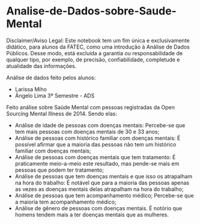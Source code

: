 # Analise-de-Dados-sobre-Saude-Mental

Disclaimer/Aviso Legal: Este notebook tem um fim única e exclusivamente didático, para alunos da FATEC, como uma introdução à Análise de Dados Públicos. Desse modo, está excluída a garantia ou responsabilidade de qualquer tipo, por exemplo, de precisão, confiabilidade, completude e atualidade das informações.

Análise de dados feito pelos alunos:
- Larissa Miho 
- Ângelo Lima
3º Semestre - ADS

Feito análise sobre Saúde Mental com pessoas registradas da Open Sourcing Mental Illness de 2014. Sendo elas:
- Análise de idade de pessoas com doenças mentais:
    Percebe-se que tem mais pessoas com doenças mentais de 30 e 33 anos;
- Análise de pessoas com histórico familiar com doenças mentais:
    É possível afirmar que a maioria das pessoas não tem um histórico familiar com doenças mentais;
- Análise de pessoas com doenças mentais que tem tratamento:
    É praticamente meio-a-meio este resultado, mas pende-se mais em pessoas que podem ter tratamento;
- Análise de pessoas que tem doenças mentais e que isso os atrapalham na hora do trabalho:
    É notável que para a maioria das pessoas apenas as vezes as doenças mentais delas atrapalham na hora do trabalho; 
- Análise de pessoas que tem acompanhamento médico;
    Percebe-se que a maioria tem acompanhamento médico;
- Análise de gênero de pessoas com doenças mentais.
    É notório que homens tendem mais a ter doenças mentais que as mulheres.
